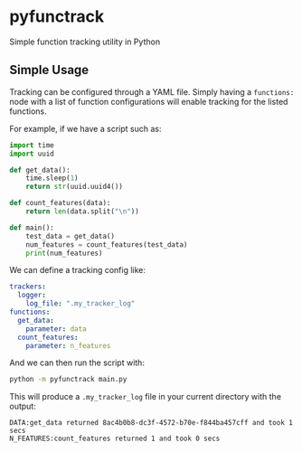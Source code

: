 # pyfunctrack
Simple function tracking utility in Python

## Simple Usage

Tracking can be configured through a YAML file. Simply having a `functions:` node with a list of function
configurations will enable tracking for the listed functions.

For example, if we have a script such as:

``` py
import time
import uuid

def get_data():
    time.sleep(1)
    return str(uuid.uuid4())

def count_features(data):
    return len(data.split("\n"))

def main():
    test_data = get_data()
    num_features = count_features(test_data)
    print(num_features)
```

We can define a tracking config like:

``` yaml
trackers:
  logger:
    log_file: ".my_tracker_log"
functions:
  get_data:
    parameter: data
  count_features:
    parameter: n_features
```

And we can then run the script with:

``` bash
python -m pyfunctrack main.py
```

This will produce a `.my_tracker_log` file in your current directory with the output:

``` log
DATA:get_data returned 8ac4b0b8-dc3f-4572-b70e-f844ba457cff and took 1 secs
N_FEATURES:count_features returned 1 and took 0 secs
```